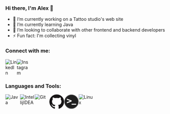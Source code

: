 ### Hi there, I'm Alex 👋

- 🔭 I’m currently working on a Tattoo studio's web site
- 🌱 I’m currently learning Java
- 👯 I’m looking to collaborate with other frontend and backend developers
- ⚡ Fun fact: I'm collecting vinyl

### Connect with me:
[<img align="left" alt="LinkedIn" width="36px" src="https://cdn.jsdelivr.net/npm/simple-icons@v3/icons/linkedin.svg" />][linkedin]
[<img align="left" alt="Instagram" width="36px" src="https://cdn.jsdelivr.net/npm/simple-icons@v3/icons/instagram.svg" />][instagram]

<br />
<br />
<br />

### Languages and Tools:
[<img align="left" alt="Java" width="46px" src="https://encrypted-tbn0.gstatic.com/images?q=tbn%3AANd9GcRzM_XmGNC1Kz32-U4BDLx3ofZAmRU0Cjckuw&usqp=CAU"/>][java]
[<img align="left" alt="IntellijIDEA" width="46px" src="https://cdn.freebiesupply.com/logos/large/2x/intellij-idea-1-logo-black-and-white.png"/>][idea]

[<img align="left" alt="Git" width="46px" src="https://git-scm.com/images/logos/downloads/Git-Icon-Black.png"/>][git]
[<img align="left" alt="GitHub" width="46px" src="https://raw.githubusercontent.com/github/explore/78df643247d429f6cc873026c0622819ad797942/topics/github/github.png"/>][github]
[<img align="left" alt="Terminal" width="46px" src="https://raw.githubusercontent.com/github/explore/80688e429a7d4ef2fca1e82350fe8e3517d3494d/topics/terminal/terminal.png"/>][terminal]
[<img align="left" alt="Linux" width="46px" src="https://images.all-free-download.com/images/graphiclarge/linux_tux_0_82350.jpg"/>][linux]

<br />

[instagram]: https://instagram.com/ick.bin
[linkedin]: https://linkedin.com/in/aleksei-nefedov-125409163
[java]: https://en.wikipedia.org/wiki/Java_(programming_language)
[idea]: https://en.wikipedia.org/wiki/IntelliJ_IDEA
[git]: https://en.wikipedia.org/wiki/Git
[github]: https://github.com/alexeynefdef
[terminal]: https://en.wikipedia.org/wiki/Bash_(Unix_shell)
[linux]: https://en.wikipedia.org/wiki/Linux


